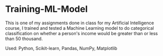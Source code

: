 # Training-ML-Model

 This is one of my assignments done in class for my Artificial Intelligence course, I trained and tested a Machine Learning model to do categorical classification on whether a person's income would be greater than or less than 50 thousand.

Used: Python, Scikit-learn, Pandas, NumPy, Matplotlib
